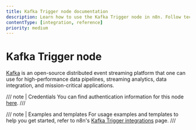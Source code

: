 ```yaml
---
title: Kafka Trigger node documentation
description: Learn how to use the Kafka Trigger node in n8n. Follow technical documentation to integrate Kafka Trigger node into your workflows.
contentType: [integration, reference]
priority: medium
---
```


# Kafka Trigger node

[Kafka](https://kafka.apache.org/) is an open-source distributed event streaming platform that one can use for high-performance data pipelines, streaming analytics, data integration, and mission-critical applications.

/// note | Credentials
You can find authentication information for this node [here](/integrations/builtin/credentials/kafka.md).
///

/// note | Examples and templates
For usage examples and templates to help you get started, refer to n8n's [Kafka Trigger integrations](https://n8n.io/integrations/kafka-trigger/) page.
///

